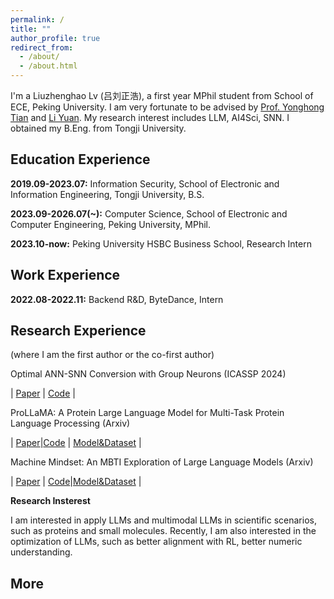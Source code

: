 ```yaml
---
permalink: /
title: ""
author_profile: true
redirect_from: 
  - /about/
  - /about.html
---
```


I'm a Liuzhenghao Lv (吕刘正浩), a first year MPhil student from School of ECE, Peking University. I am very fortunate to be advised by [Prof. Yonghong Tian](https://scholar.google.com/citations?user=fn6hJx0AAAAJ&hl=zh-CN) and [Li Yuan](https://yuanli2333.github.io/). My research interest includes LLM, AI4Sci, SNN. I obtained my B.Eng. from Tongji University.


Education Experience
-----
**2019.09-2023.07:** Information Security, School of Electronic 
and Information Engineering, Tongji University, B.S.

**2023.09-2026.07(~):** Computer Science, School of Electronic and Computer Engineering, Peking University, MPhil.

**2023.10-now:** Peking University HSBC Business School, Research Intern

Work Experience
-----
**2022.08-2022.11:** Backend R&D, ByteDance, Intern

Research Experience
-----
(where I am the first author or the co-first author)

Optimal ANN-SNN Conversion with Group Neurons (ICASSP 2024)

| [Paper](https://arxiv.org/abs/2402.19061) | [Code](https://github.com/Lyu6PosHao/ANN2SNN_GN) |

ProLLaMA: A Protein Large Language Model for Multi-Task Protein Language Processing (Arxiv)

| [Paper](https://arxiv.org/abs/2402.16445)|[Code](https://github.com/PKU-YuanGroup/ProLLaMA) | [Model&Dataset](https://huggingface.co/GreatCaptainNemo) |

Machine Mindset: An MBTI Exploration of Large Language Models (Arxiv)

| [Paper](https://arxiv.org/abs/2312.12999) | [Code](https://github.com/PKU-YuanGroup/Machine-Mindset)|[Model&Dataset](https://huggingface.co/datasets/PandaVT/Machine_Mindset_MBTI_dataset) |

**Research Insterest**

I am interested in apply LLMs and multimodal LLMs in scientific scenarios, such as proteins and small molecules. Recently, I am also interested in the optimization of LLMs, such as better alignment with RL, better numeric understanding. 

More
-----

